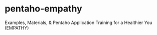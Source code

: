 # pentaho-empathy
Examples, Materials, &amp; Pentaho Application Training for a Healthier You (EMPATHY)
